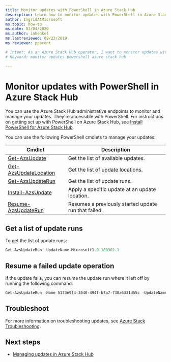 ```yaml
---
title: Monitor updates with PowerShell in Azure Stack Hub
description: Learn how to monitor updates with PowerShell in Azure Stack Hub.
author: IngridAtMicrosoft
ms.topic: how-to
ms.date: 03/04/2020
ms.author: inhenkel
ms.lastreviewed: 08/23/2019
ms.reviewer: ppacent

# Intent: As an Azure Stack Hub operator, I want to monitor updates with PowerShell so I can monitor and manage all my updates.
# Keyword: monitor updates powershell azure stack hub

---
```


# Monitor updates with PowerShell in Azure Stack Hub

You can use the Azure Stack Hub administrative endpoints to monitor and manage your updates. They're accessible with PowerShell. For instructions on getting set up with PowerShell on Azure Stack Hub, see [Install PowerShell for Azure Stack Hub](azure-stack-powershell-install.md).

You can use the following PowerShell cmdlets to manage your updates:

| Cmdlet | Description |
|------------------------------------------------------|-------------|
| [Get-AzsUpdate](https://docs.microsoft.com/powershell/module/azs.update.admin/Get-AzsUpdate?view=azurestackps-1.8.0) | Get the list of available updates. |
| [Get-AzsUpdateLocation](https://docs.microsoft.com/powershell/module/azs.update.admin/Get-AzsUpdateLocation?view=azurestackps-1.8.0)| Get the list of update locations. |
| [Get-AzsUpdateRun](https://docs.microsoft.com/powershell/module/azs.update.admin/Get-AzsUpdateRun?view=azurestackps-1.8.0) | Get the list of update runs.  |
| [Install-AzsUpdate](https://docs.microsoft.com/powershell/module/azs.update.admin/Install-AzsUpdate?view=azurestackps-1.8.0) | Apply a specific update at an update location. |
| [Resume-AzsUpdateRun](https://docs.microsoft.com/powershell/module/azs.update.admin/Resume-AzsUpdateRun?view=azurestackps-1.8.0) | Resumes a previously started update run that failed. |

## Get a list of update runs

To get the list of update runs:

```powershell
Get-AzsUpdateRun -UpdateName Microsoft1.0.180302.1
```

## Resume a failed update operation

If the update fails, you can resume the update run where it left off by running the following command:

```powershell
Get-AzsUpdateRun -Name 5173e9f4-3040-494f-b7a7-738a6331d55c -UpdateName Microsoft1.0.180305.1 | Resume-AzsUpdateRun
```

## Troubleshoot

For more information on troubleshooting updates, see [Azure Stack Troubleshooting](azure-stack-troubleshooting.md).

## Next steps

- [Managing updates in Azure Stack Hub](https://docs.microsoft.com/azure-stack/operator/azure-stack-updates)
